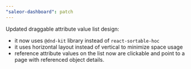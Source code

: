 ```yaml
---
"saleor-dashboard": patch
---
```


Updated draggable attribute value list design: 
- it now uses `@dnd-kit` library instead of `react-sortable-hoc`
- it uses horizontal layout instead of vertical to minimize space usage
- reference attribute values on the list now are clickable and point to a page with referenced object details.

